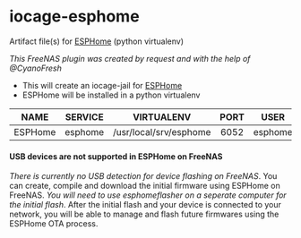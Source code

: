 # iocage-esphome
Artifact file(s) for [ESPHome][1] (python virtualenv)

*This FreeNAS plugin was created by request and with the help of @CyanoFresh*

- This will create an iocage-jail for [ESPHome][1]
- ESPHome will be installed in a python virtualenv

NAME | SERVICE | VIRTUALENV | PORT | USER | CONFIG DIR
:---: | :---: | :---: | :---: | :---: | :---: |
ESPHome | esphome | /usr/local/srv/esphome | 6052 | esphome | /var/db/esphome

#### USB devices are not supported in ESPHome on FreeNAS

*There is currently no USB detection for device flashing on FreeNAS*. You can create, compile and download the initial firmware using ESPHome on FreeNAS. *You will need to use esphomeflasher on a seperate computer for the initial flash*. After the initial flash and your device is connected to your network, you will be able to manage and flash future firmwares using the ESPHome OTA process.

[1]: https://esphome.io/
